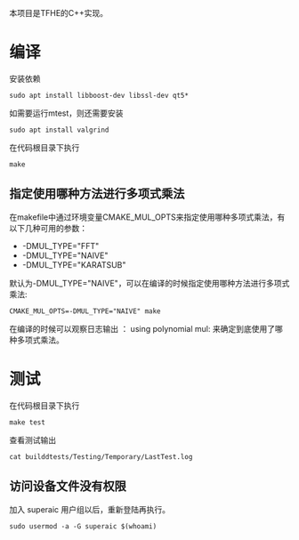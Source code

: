 本项目是TFHE的C++实现。
# 编译
安装依赖
```
sudo apt install libboost-dev libssl-dev qt5*
```
如需要运行mtest，则还需要安装
```
sudo apt install valgrind
```
在代码根目录下执行
```
make
```
## 指定使用哪种方法进行多项式乘法
在makefile中通过环境变量CMAKE_MUL_OPTS来指定使用哪种多项式乘法，有以下几种可用的参数：
- -DMUL_TYPE="FFT"
- -DMUL_TYPE="NAIVE"
- -DMUL_TYPE="KARATSUB"

默认为-DMUL_TYPE="NAIVE"，可以在编译的时候指定使用哪种方法进行多项式乘法:
```
CMAKE_MUL_OPTS=-DMUL_TYPE="NAIVE" make
```
在编译的时候可以观察日志输出 ： using polynomial mul: 来确定到底使用了哪种多项式乘法。
# 测试
在代码根目录下执行
```
make test
```
查看测试输出
```
cat builddtests/Testing/Temporary/LastTest.log
```

## 访问设备文件没有权限
加入 superaic 用户组以后，重新登陆再执行。
```
sudo usermod -a -G superaic $(whoami)
```
